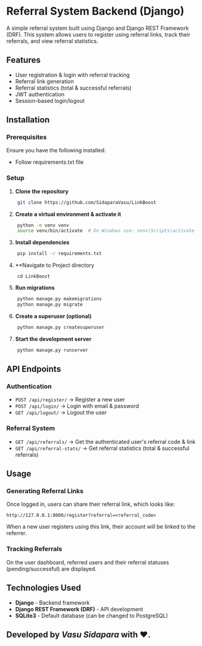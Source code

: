 # Referral System Backend (Django)

A simple referral system built using Django and Django REST Framework (DRF). This system allows users to register using referral links, track their referrals, and view referral statistics.

## Features

- User registration & login with referral tracking
- Referral link generation
- Referral statistics (total & successful referrals)
- JWT authentication
- Session-based login/logout

## Installation

### Prerequisites

Ensure you have the following installed:

- Follow requirements.txt file

### Setup

1. **Clone the repository**

```bash
    git clone https://github.com/SidaparaVasu/LinkBoost
```

2. **Create a virtual environment & activate it**

```bash
    python -m venv venv
    source venv/bin/activate  # On Windows use: venv\Scripts\activate
```

3. **Install dependencies**

```bash
    pip install -r requirements.txt
```

4. \*\*Navigate to Project directory

```
    cd LinkBoost
```

5. **Run migrations**

```bash
    python manage.py makemigrations
    python manage.py migrate
```

6. **Create a superuser (optional)**

```bash
    python manage.py createsuperuser
```

7. **Start the development server**

```bash
    python manage.py runserver
```

## API Endpoints

### Authentication

- `POST /api/register/` → Register a new user
- `POST /api/login/` → Login with email & password
- `GET /api/logout/` → Logout the user

### Referral System

- `GET /api/referrals/` → Get the authenticated user's referral code & link
- `GET /api/referral-stats/` → Get referral statistics (total & successful referrals)

## Usage

### Generating Referral Links

Once logged in, users can share their referral link, which looks like:

```
http://127.0.0.1:8000/register?referral=<referral_code>
```

When a new user registers using this link, their account will be linked to the referrer.

### Tracking Referrals

On the user dashboard, referred users and their referral statuses (pending/successful) are displayed.

## Technologies Used

- **Django** - Backend framework
- **Django REST Framework (DRF)** - API development
- **SQLite3** - Default database (can be changed to PostgreSQL)

## Developed by _Vasu Sidapara_ with ❤️.
